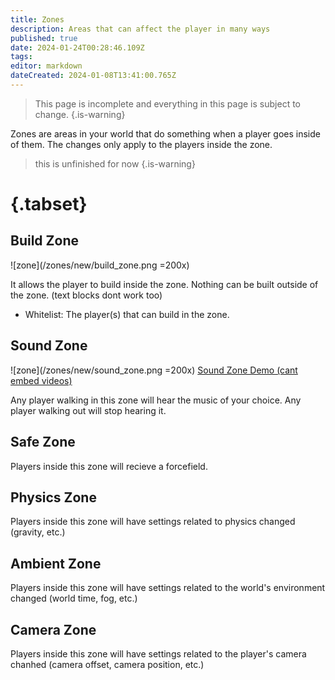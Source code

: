 ```yaml
---
title: Zones
description: Areas that can affect the player in many ways
published: true
date: 2024-01-24T00:28:46.109Z
tags: 
editor: markdown
dateCreated: 2024-01-08T13:41:00.765Z
---
```


>  This page is incomplete and everything in this page is subject to change.
{.is-warning}

Zones are areas in your world that do something when a player goes inside of them. The changes only apply to the players inside the zone.

> this is unfinished for now
{.is-warning}

# {.tabset}
## Build Zone
![zone](/zones/new/build_zone.png =200x)

It allows the player to build inside the zone. Nothing can be built outside of the zone. (text blocks dont work too)

- Whitelist: The player(s) that can build in the zone.

## Sound Zone
![zone](/zones/new/sound_zone.png =200x)
[Sound Zone Demo (cant embed videos)](https://yourlocalonion.github.io/media/sound_zone_demo.mp4)

Any player walking in this zone will hear the music of your choice. Any player walking out will stop hearing it.

## Safe Zone
Players inside this zone will recieve a forcefield.

## Physics Zone
Players inside this zone will have settings related to physics changed (gravity, etc.)

## Ambient Zone
Players inside this zone will have settings related to the world's environment changed (world time, fog, etc.)

## Camera Zone
Players inside this zone will have settings related to the player's camera chanhed (camera offset, camera position, etc.)

